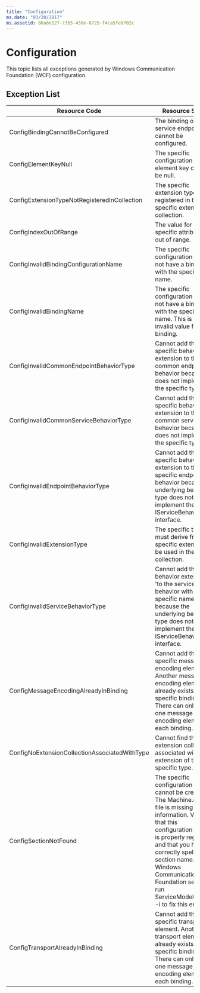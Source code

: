 ```yaml
---
title: "Configuration"
ms.date: "03/30/2017"
ms.assetid: 86a6e12f-73b5-450e-8725-f4ca5fe0702c
---
```

# Configuration

This topic lists all exceptions generated by Windows Communication Foundation (WCF) configuration.  
  
## Exception List  
  
|Resource Code|Resource String|  
|-------------------|---------------------|  
|ConfigBindingCannotBeConfigured|The binding on the service endpoint cannot be configured.|  
|ConfigElementKeyNull|The specific configuration element key cannot be null.|  
|ConfigExtensionTypeNotRegisteredInCollection|The specific extension type is not registered in the specific extension collection.|  
|ConfigIndexOutOfRange|The value for the specific attribute is out of range.|  
|ConfigInvalidBindingConfigurationName|The specific configuration does not have a binding with the specific name.|  
|ConfigInvalidBindingName|The specific configuration does not have a binding with the specific name. This is an invalid value for the binding.|  
|ConfigInvalidCommonEndpointBehaviorType|Cannot add the specific behavior extension to the common endpoint behavior because it does not implement the specific type.|  
|ConfigInvalidCommonServiceBehaviorType|Cannot add the specific behavior extension to the common service behavior because it does not implement the specific type.|  
|ConfigInvalidEndpointBehaviorType|Cannot add the specific behavior extension to the specific endpoint behavior because the underlying behavior type does not implement the IServiceBehavior interface.|  
|ConfigInvalidExtensionType|The specific type must derive from the specific extension to be used in the collection.|  
|ConfigInvalidServiceBehaviorType|Cannot add the behavior extension 'to the service behavior with the specific name because the underlying behavior type does not implement the IServiceBehavior interface.|  
|ConfigMessageEncodingAlreadyInBinding|Cannot add the specific message encoding element. Another message encoding element already exists in the specific binding. There can only be one message encoding element for each binding.|  
|ConfigNoExtensionCollectionAssociatedWithType|Cannot find the extension collection associated with extension of the specific type.|  
|ConfigSectionNotFound|The specific configuration section cannot be created. The Machine.config file is missing information. Verify that this configuration section is properly registered and that you have correctly spelled the section name. For Windows Communication Foundation sections, run ServiceModelReg.exe -i to fix this error.|  
|ConfigTransportAlreadyInBinding|Cannot add the specific transport element. Another transport element already exists in the specific binding. There can only be one message encoding element for each binding.|
